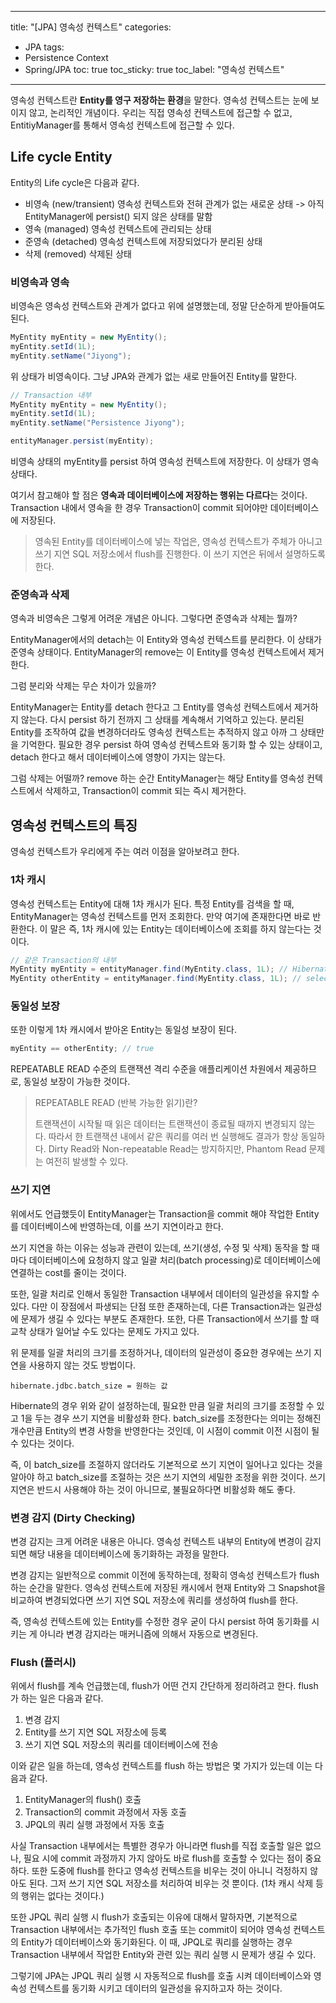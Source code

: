 
---
title: "[JPA] 영속성 컨텍스트"
categories:
  - JPA
tags:
  - Persistence Context
  - Spring/JPA
toc: true
toc_sticky: true
toc_label: "영속성 컨텍스트"
---

영속성 컨텍스트란 **Entity를 영구 저장하는 환경**을 말한다. 영속성 컨텍스트는 눈에 보이지 않고, 논리적인 개념이다. 우리는 직접 영속성 컨텍스트에 접근할 수 없고, EntitiyManager를 통해서 영속성 컨텍스트에 접근할 수 있다. 

## Life cycle Entity

Entity의 Life cycle은 다음과 같다.

- 비영속 (new/transient)
	영속성 컨텍스트와 전혀 관계가 없는 새로운 상태
	-> 아직 EntityManager에 persist() 되지 않은 상태를 말함
- 영속 (managed)
	영속성 컨텍스트에 관리되는 상태
- 준영속 (detached)
	영속성 컨텍스트에 저장되었다가 분리된 상태
- 삭제 (removed)
	삭제된 상태

### 비영속과 영속

비영속은 영속성 컨텍스트와 관계가 없다고 위에 설명했는데, 정말 단순하게 받아들여도 된다.

```java
MyEntity myEntity = new MyEntity();
myEntity.setId(1L);
myEntity.setName("Jiyong");
```

위 상태가 비영속이다. 그냥 JPA와 관계가 없는 새로 만들어진 Entity를 말한다.

```java
// Transaction 내부
MyEntity myEntity = new MyEntity();
myEntity.setId(1L);
myEntity.setName("Persistence Jiyong");

entityManager.persist(myEntity);
```

비영속 상태의 myEntity를 persist 하여 영속성 컨텍스트에 저장한다. 이 상태가 영속 상태다.

여기서 참고해야 할 점은 **영속과 데이터베이스에 저장하는 행위는 다르다**는 것이다. Transaction 내에서 영속을 한 경우 Transaction이 commit 되어야만 데이터베이스에 저장된다.

> 영속된 Entity를 데이터베이스에 넣는 작업은, 영속성 컨텍스트가 주체가 아니고 쓰기 지연 SQL 저장소에서 flush를 진행한다. 이 쓰기 지연은 뒤에서 설명하도록 한다.

### 준영속과 삭제

영속과 비영속은 그렇게 어려운 개념은 아니다. 그렇다면 준영속과 삭제는 뭘까?

EntityManager에서의 detach는 이 Entity와 영속성 컨텍스트를 분리한다. 이 상태가 준영속 상태이다. EntityManager의 remove는 이 Entity를 영속성 컨텍스트에서 제거한다. 

그럼 분리와 삭제는 무슨 차이가 있을까? 

EntityManager는 Entity를 detach 한다고 그 Entity를 영속성 컨텍스트에서 제거하지 않는다. 다시 persist 하기 전까지 그 상태를 계속해서 기억하고 있는다. 분리된 Entity를 조작하여 값을 변경하더라도 영속성 컨텍스트는 추적하지 않고 아까 그 상태만을 기억한다. 필요한 경우 persist 하여 영속성 컨텍스트와 동기화 할 수 있는 상태이고, detach 한다고 해서 데이터베이스에 영향이 가지는 않는다.

그럼 삭제는 어떨까? remove 하는 순간 EntityManager는 해당 Entity를 영속성 컨텍스트에서 삭제하고, Transaction이 commit 되는 즉시 제거한다. 

## 영속성 컨텍스트의 특징

영속성 컨텍스트가 우리에게 주는 여러 이점을 알아보려고 한다.

### 1차 캐시

영속성 컨텍스트는 Entity에 대해 1차 캐시가 된다. 특정 Entity를 검색을 할 때, EntityManager는 영속성 컨텍스트를 먼저 조회한다. 만약 여기에 존재한다면 바로 반환한다. 이 말은 즉, 1차 캐시에 있는 Entity는 데이터베이스에 조회를 하지 않는다는 것이다.

```java
// 같은 Transaction의 내부
MyEntity myEntity = entityManager.find(MyEntity.class, 1L); // Hibernate가 select 조회
MyEntity otherEntity = entityManager.find(MyEntity.class, 1L); // select 조회 없음
```

### 동일성 보장

또한 이렇게 1차 캐시에서 받아온 Entity는 동일성 보장이 된다.

```java
myEntity == otherEntity; // true
```

REPEATABLE READ 수준의 트랜잭션 격리 수준을 애플리케이션 차원에서 제공하므로, 동일성 보장이 가능한 것이다.

> REPEATABLE READ (반복 가능한 읽기)란?
>
> 트랜잭션이 시작될 때 읽은 데이터는 트랜잭션이 종료될 때까지 변경되지 않는다. 따라서 한 트랜잭션 내에서 같은 쿼리를 여러 번 실행해도 결과가 항상 동일하다. 
> Dirty Read와 Non-repeatable Read는 방지하지만, Phantom Read 문제는 여전히 발생할 수 있다.


### 쓰기 지연

위에서도 언급했듯이 EntityManager는 Transaction을 commit 해야 작업한 Entity를 데이터베이스에 반영하는데, 이를 쓰기 지연이라고 한다. 

쓰기 지연을 하는 이유는 성능과 관련이 있는데, 쓰기(생성, 수정 및 삭제) 동작을 할 때마다 데이터베이스에 요청하지 않고 일괄 처리(batch processing)로 데이터베이스에 연결하는 cost를 줄이는 것이다. 

또한, 일괄 처리로 인해서 동일한 Transaction 내부에서 데이터의 일관성을 유지할 수 있다. 다만 이 장점에서 파생되는 단점 또한 존재하는데, 다른 Transaction과는 일관성에 문제가 생길 수 있다는 부분도 존재한다. 또한, 다른 Transaction에서 쓰기를 할 때 교착 상태가 일어날 수도 있다는 문제도 가지고 있다. 

위 문제를 일괄 처리의 크기를 조정하거나, 데이터의 일관성이 중요한 경우에는 쓰기 지연을 사용하지 않는 것도 방법이다. 

```
hibernate.jdbc.batch_size = 원하는 값
```

Hibernate의 경우 위와 같이 설정하는데, 필요한 만큼 일괄 처리의 크기를 조정할 수 있고 1을 두는 경우 쓰기 지연을 비활성화 한다. batch_size를 조정한다는 의미는 정해진 개수만큼 Entity의 변경 사항을 반영한다는 것인데, 이 시점이 commit 이전 시점이 될 수 있다는 것이다. 

즉, 이 batch_size를 조절하지 않더라도 기본적으로 쓰기 지연이 일어나고 있다는 것을 알아야 하고 batch_size를 조절하는 것은 쓰기 지연의 세밀한 조정을 위한 것이다. 쓰기 지연은 반드시 사용해야 하는 것이 아니므로, 불필요하다면 비활성화 해도 좋다.

### 변경 감지 (Dirty Checking)

변경 감지는 크게 어려운 내용은 아니다. 영속성 컨텍스트 내부의 Entity에 변경이 감지되면 해당 내용을 데이터베이스에 동기화하는 과정을 말한다. 

변경 감지는 일반적으로 commit 이전에 동작하는데, 정확히 영속성 컨텍스트가 flush 하는 순간을 말한다. 영속성 컨텍스트에 저장된 캐시에서 현재 Entity와 그 Snapshot을 비교하여 변경되었다면 쓰기 지연 SQL 저장소에 쿼리를 생성하여 flush를 한다. 

즉, 영속성 컨텍스트에 있는 Entity를 수정한 경우 굳이 다시 persist 하여 동기화를 시키는 게 아니라 변경 감지라는 매커니즘에 의해서 자동으로 변경된다.


### Flush (플러시)

위에서 flush를 계속 언급했는데, flush가 어떤 건지 간단하게 정리하려고 한다. flush가 하는 일은 다음과 같다.

1. 변경 감지
2. Entity를 쓰기 지연 SQL 저장소에 등록
3. 쓰기 지연 SQL 저장소의 쿼리를 데이터베이스에 전송

이와 같은 일을 하는데, 영속성 컨텍스트를 flush 하는 방법은 몇 가지가 있는데 이는 다음과 같다.

1. EntityManager의 flush() 호출
2. Transaction의 commit 과정에서 자동 호출
3. JPQL의 쿼리 실행 과정에서 자동 호출

사실 Transaction 내부에서는 특별한 경우가 아니라면 flush를 직접 호출할 일은 없으나, 필요 시에 commit 과정까지 가지 않아도 바로 flush를 호출할 수 있다는 점이 중요하다. 또한 도중에 flush를 한다고 영속성 컨텍스트을 비우는 것이 아니니 걱정하지 않아도 된다. 그저 쓰기 지연 SQL 저장소를 처리하여 비우는 것 뿐이다. (1차 캐시 삭제 등의 행위는 없다는 것이다.)

또한 JPQL 쿼리 실행 시 flush가 호출되는 이유에 대해서 말하자면, 기본적으로 Transaction 내부에서는 추가적인 flush 호출 또는 commit이 되어야 영속성 컨텍스트의 Entity가 데이터베이스와 동기화된다. 이 때, JPQL로 쿼리를 실행하는 경우 Transaction 내부에서 작업한 Entity와 관련 있는 쿼리 실행 시 문제가 생길 수 있다. 

그렇기에 JPA는 JPQL 쿼리 실행 시 자동적으로 flush를 호출 시켜 데이터베이스와 영속성 컨텍스트를 동기화 시키고 데이터의 일관성을 유지하고자 하는 것이다.

